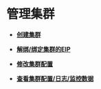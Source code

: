# 管理集群<a name="dayu_01_0017"></a>

-   **[创建集群](创建集群.md)**  

-   **[解绑/绑定集群的EIP](解绑-绑定集群的EIP.md)**  

-   **[修改集群配置](修改集群配置.md)**  

-   **[查看集群配置/日志/监控数据](查看集群配置-日志-监控数据.md)**  


